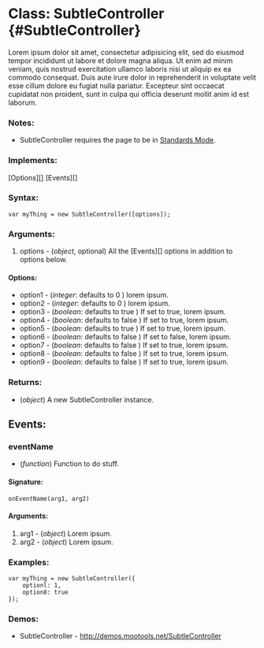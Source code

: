 Class: SubtleController {#SubtleController}
===============================

Lorem ipsum dolor sit amet, consectetur adipisicing elit, sed do eiusmod tempor incididunt ut labore et dolore magna aliqua. Ut enim ad minim veniam, quis nostrud exercitation ullamco laboris nisi ut aliquip ex ea commodo consequat. Duis aute irure dolor in reprehenderit in voluptate velit esse cillum dolore eu fugiat nulla pariatur. Excepteur sint occaecat cupidatat non proident, sunt in culpa qui officia deserunt mollit anim id est laborum.

### Notes:

- SubtleController requires the page to be in [Standards Mode](http://hsivonen.iki.fi/doctype/).

### Implements:

[Options][]
[Events][]

### Syntax:

	var myThing = new SubtleController([options]);

### Arguments:

1. options  - (*object*, optional) All the [Events][] options in addition to options below.

#### Options:

* option1 - (*integer*: defaults to 0     ) lorem ipsum.
* option2 - (*integer*: defaults to 0     ) lorem ipsum.
* option3 - (*boolean*: defaults to true  ) If set to true,  lorem ipsum.
* option4 - (*boolean*: defaults to false ) If set to true,  lorem ipsum.
* option5 - (*boolean*: defaults to true  ) If set to true,  lorem ipsum.
* option6 - (*boolean*: defaults to false ) If set to false, lorem ipsum.
* option7 - (*boolean*: defaults to false ) If set to true,  lorem ipsum.
* option8 - (*boolean*: defaults to false ) If set to true,  lorem ipsum.
* option9 - (*boolean*: defaults to false ) If set to true,  lorem ipsum.

### Returns:

* (*object*) A new SubtleController instance.

## Events:

### eventName

* (*function*) Function to do stuff.

#### Signature:

	onEventName(arg1, arg2)

#### Arguments:

1. arg1 - (*object*) Lorem ipsum.
2. arg2 - (*object*) Lorem ipsum.

### Examples:

	var myThing = new SubtleController({
		optionl: 1,
		option8: true
	});

### Demos:

- SubtleController - <http://demos.mootools.net/SubtleController>
